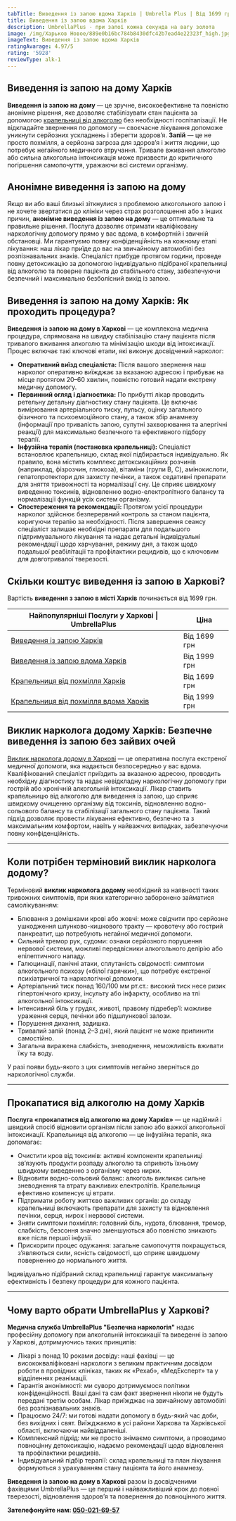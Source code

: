 ```yaml
---
tabTitle: Виведення із запою вдома Харків | Umbrella Plus | Від 1699 грн
title: Виведення із запою вдома Харків
description: UmbrellaPlus - при запої кожна секунда на вагу золота
image: /img/Харьков Новое/889e0b16bc784b8430dfc42b7ead4e22323f_high.jpg
imageText: Виведення із запою вдома Харків
ratingAvarage: 4.97/5
rating: '5928'
reviewType: alk-1
---
```


## Виведення із запою на дому Харків

**Виведення із запою на дому** — це зручне, високоефективне та повністю анонімне рішення, яке дозволяє стабілізувати стан пацієнта за допомогою [крапельниці від алкоголю](https://umbrella-plus.com.ua/uk/kharkiv/kapelnica_ot_alkogola_kharkiv-ua/) без необхідності госпіталізації. Не відкладайте звернення по допомогу — своєчасне лікування допоможе уникнути серйозних ускладнень і зберегти здоров’я. **Запій** — це не просто похмілля, а серйозна загроза для здоров’я і життя людини, що потребує негайного медичного втручання. Тривале вживання алкоголю або сильна алкогольна інтоксикація може призвести до критичного погіршення самопочуття, уражаючи всі системи організму.

## Анонімне виведення із запою на дому

Якщо ви або ваші близькі зіткнулися з проблемою алкогольного запою і не хочете звертатися до клініки через страх розголошення або з інших причин, **анонімне виведення із запою на дому** — це оптимальне та правильне рішення. Послуга дозволяє отримати кваліфіковану наркологічну допомогу прямо у вас вдома, в комфортній і звичній обстановці. Ми гарантуємо повну конфіденційність на кожному етапі лікування: наш лікар приїде до вас на звичайному автомобілі без розпізнавальних знаків. Спеціаліст прибуде протягом години, проведе повну детоксикацію за допомогою індивідуально підібраної крапельниці від алкоголю та поверне пацієнта до стабільного стану, забезпечуючи безпечний і максимально безболісний вихід із запою.

## Виведення із запою на дому Харків: Як проходить процедура?

**Виведення із запою на дому в Харкові** — це комплексна медична процедура, спрямована на швидку стабілізацію стану пацієнта після тривалого вживання алкоголю та мінімізацію шкоди від інтоксикації. Процес включає такі ключові етапи, які виконує досвідчений нарколог:

* **Оперативний виїзд спеціаліста:** Після вашого звернення наш нарколог оперативно виїжджає за вказаною адресою і прибуває на місце протягом 20–60 хвилин, повністю готовий надати екстрену медичну допомогу.
* **Первинний огляд і діагностика:** По прибутті лікар проводить ретельну детальну діагностику стану пацієнта. Це включає вимірювання артеріального тиску, пульсу, оцінку загального фізичного та психоемоційного стану, а також збір анамнезу (інформації про тривалість запою, супутні захворювання та алергічні реакції) для максимально безпечного та ефективного підбору терапії.
* **Інфузійна терапія (постановка крапельниці):** Спеціаліст встановлює крапельницю, склад якої підбирається індивідуально. Як правило, вона містить комплекс детоксикаційних розчинів (наприклад, фізрозчин, глюкоза), вітаміни (групи B, C), амінокислоти, гепатопротектори для захисту печінки, а також седативні препарати для зняття тривожності та нормалізації сну. Це сприяє швидкому виведенню токсинів, відновленню водно-електролітного балансу та нормалізації функцій усіх систем організму.
* **Спостереження та рекомендації:** Протягом усієї процедури нарколог здійснює безперервний контроль за станом пацієнта, коригуючи терапію за необхідності. Після завершення сеансу спеціаліст залишає необхідні препарати для подальшого підтримувального лікування та надає детальні індивідуальні рекомендації щодо харчування, режиму дня, а також щодо подальшої реабілітації та профілактики рецидивів, що є ключовим для довготривалої тверезості.

## Скільки коштує виведення із запою в Харкові?

Вартість **виведення з запою в місті Харків** починається від 1699 грн.

| Найпопулярніші Послуги у Харкові \| UmbrellaPlus                                                                           | Ціна         |
| -------------------------------------------------------------------------------------------------------------------------- | ------------ |
| [Виведення із запою Харків](https://umbrella-plus.com.ua/uk/kharkiv/vivod-iz-zapoia-kharkiv-ua/)                           | Від 1699 грн |
| [Виведення із запою вдома Харків](https://umbrella-plus.com.ua/uk/kharkiv/vivod-iz-zapoia-na-domy-kharkiv-ua/)             | Від 1999 грн |
| [Крапельниця від похмілля Харків](https://umbrella-plus.com.ua/uk/kharkiv/kapelnica_ot_alkogola_kharkiv-ua/)               | Від 1699 грн |
| [Крапельниця від похмілля вдома Харків](https://umbrella-plus.com.ua/uk/kharkiv/kapelnica_ot_alkogola_na_domy_kharkiv_ua/) | Від 1999 грн |

## Виклик нарколога додому Харків: Безпечне виведення із запою без зайвих очей

[Виклик нарколога додому в Харкові](https://umbrella-plus.com.ua/uk/kharkiv/vivod-iz-zapoia-na-domy-kharkiv-ua/) — це оперативна послуга екстреної медичної допомоги, яка надається безпосередньо у вас вдома. Кваліфікований спеціаліст приїздить за вказаною адресою, проводить необхідну діагностику та надає невідкладну наркологічну допомогу при гострій або хронічній алкогольній інтоксикації. Лікар ставить крапельницю від алкоголю для виведення із запою, що сприяє швидкому очищенню організму від токсинів, відновленню водно-сольового балансу та стабілізації загального стану пацієнта. Такий підхід дозволяє провести лікування ефективно, безпечно та з максимальним комфортом, навіть у найважчих випадках, забезпечуючи повну конфіденційність.

***

## Коли потрібен терміновий виклик нарколога додому?

Терміновий **виклик нарколога додому** необхідний за наявності таких тривожних симптомів, при яких категорично заборонено займатися самолікуванням:

* Блювання з домішками крові або жовчі: може свідчити про серйозне ушкодження шлунково-кишкового тракту — кровотечу або гострий панкреатит, що потребують негайної медичної допомоги.
* Сильний тремор рук, судоми: ознаки серйозного порушення нервової системи, можливі передвісники алкогольного делірію або епілептичного нападу.
* Галюцинації, панічні атаки, сплутаність свідомості: симптоми алкогольного психозу («білої гарячки»), що потребує екстреної психіатричної та наркологічної допомоги.
* Артеріальний тиск понад 160/100 мм рт.ст.: високий тиск несе ризик гіпертонічного кризу, інсульту або інфаркту, особливо на тлі алкогольної інтоксикації.
* Інтенсивний біль у грудях, животі, правому підребер’ї: можливе ураження серця, печінки або підшлункової залози.
* Порушення дихання, задишка.
* Тривалий запій (понад 2–3 дні), який пацієнт не може припинити самостійно.
* Загальна виражена слабкість, зневоднення, неможливість вживати їжу та воду.

У разі появи будь-якого з цих симптомів негайно зверніться до наркологічної служби.

***

## Прокапатися від алкоголю на дому Харків

**Послуга «прокапатися від алкоголю на дому Харків»** — це надійний і швидкий спосіб відновити організм після запою або важкої алкогольної інтоксикації. Крапельниця від алкоголю — це інфузійна терапія, яка допомагає:

* Очистити кров від токсинів: активні компоненти крапельниці зв’язують продукти розпаду алкоголю та сприяють їхньому швидкому виведенню з організму через нирки.
* Відновити водно-сольовий баланс: алкоголь викликає сильне зневоднення та втрату важливих електролітів. Крапельниця ефективно компенсує ці втрати.
* Підтримати роботу життєво важливих органів: до складу крапельниці включають препарати для захисту та відновлення печінки, серця, нирок і нервової системи.
* Зняти симптоми похмілля: головний біль, нудота, блювання, тремор, слабкість, безсоння значно зменшуються або повністю зникають вже після першої інфузії.
* Прискорити процес одужання: загальне самопочуття покращується, з’являються сили, ясність свідомості, що сприяє швидшому поверненню до нормального життя.

Індивідуально підібраний склад крапельниці гарантує максимальну ефективність і безпеку процедури для кожного пацієнта.

***

## Чому варто обрати UmbrellaPlus у Харкові?

**Медична служба UmbrellaPlus "Безпечна наркологія"** надає професійну допомогу при алкогольній інтоксикації та виведенні із запою у Харкові, дотримуючись таких принципів:

* Лікарі з понад 10 роками досвіду: наші фахівці — це висококваліфіковані наркологи з великим практичним досвідом роботи в провідних клініках, таких як «Рехаб», «МедЕксперт» та у відділеннях реанімації.
* Гарантія анонімності: ми суворо дотримуємося політики конфіденційності. Ваші дані та сам факт звернення ніколи не будуть передані третім особам. Лікар приїжджає на звичайному автомобілі без розпізнавальних знаків.
* Працюємо 24/7: ми готові надати допомогу в будь-який час доби, без вихідних і свят. Виїжджаємо в усі райони Харкова та Харківської області, включаючи найвіддаленіші.
* Комплексний підхід: ми не просто знімаємо симптоми, а проводимо повноцінну детоксикацію, надаємо рекомендації щодо відновлення та профілактики рецидивів.
* Індивідуальний підбір терапії: склад крапельниці та план лікування формуються з урахуванням стану пацієнта та його анамнезу.

**Виведення із запою на дому в Харкові** разом із досвідченими фахівцями UmbrellaPlus — це перший і найважливіший крок до повної тверезості, відновлення здоров’я та повернення до повноцінного життя.

**Зателефонуйте нам: [050-021-69-57](tel:0500216957)**
